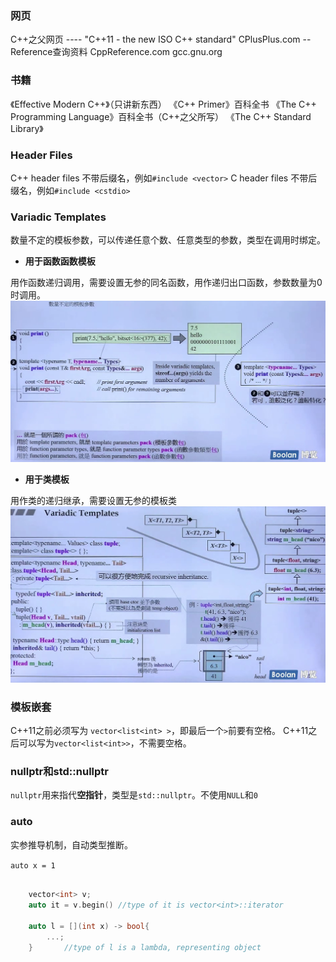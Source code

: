 ### 网页

C++之父网页 ---- "C++11 - the new ISO C++ standard"
CPlusPlus.com  -- Reference查询资料
CppReference.com
gcc.gnu.org

### 书籍
《Effective Modern C++》（只讲新东西）
《C++ Primer》百科全书
《The C++ Programming Language》百科全书（C++之父所写）
《The C++ Standard Library》

### Header Files

C++ header files 不带后缀名，例如`#include <vector>`
C header files 不带后缀名，例如`#include <cstdio>` 

### Variadic Templates

数量不定的模板参数，可以传递任意个数、任意类型的参数，类型在调用时绑定。

+ **用于函数函数模板**

用作函数递归调用，需要设置无参的同名函数，用作递归出口函数，参数数量为0时调用。
![image-20220329221001229](img/C++标准11/image-20220329221001229.png)

+ **用于类模板**

用作类的递归继承，需要设置无参的模板类
![image-20220329222440368](img/C++标准11/image-20220329222440368.png)

### 模板嵌套

C++11之前必须写为 `vector<list<int> >`，即最后一个`>`前要有空格。
C++11之后可以写为`vector<list<int>>`，不需要空格。

### nullptr和std::nullptr

`nullptr`用来指代**空指针**，类型是`std::nullptr`。不使用`NULL`和`0`

### auto

实参推导机制，自动类型推断。

`auto x = 1`

```cpp

    vector<int> v;
    auto it = v.begin() //type of it is vector<int>::iterator

    auto l = [](int x) -> bool{
        ...;
    }       //type of l is a lambda, representing object
```

